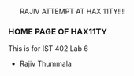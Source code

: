 <p><ul>
    RAJIV ATTEMPT AT HAX 11TY!!!!</li>
</ul></p>
<h3>HOME PAGE OF HAX11TY</h3>
<p>This is for IST 402 Lab 6
<ul>
    <li>Rajiv Thummala</li>
</ul>
</p>
